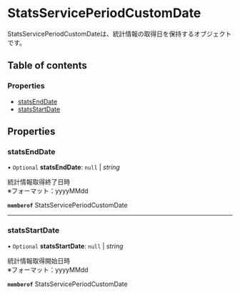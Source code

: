 # StatsServicePeriodCustomDate


<div lang=\"ja\">StatsServicePeriodCustomDateは、統計情報の取得日を保持するオブジェクトです。</div> 

## Table of contents

### Properties

- [statsEndDate](statsserviceperiodcustomdate.md#statsenddate)
- [statsStartDate](statsserviceperiodcustomdate.md#statsstartdate)

## Properties

### statsEndDate

• `Optional` **statsEndDate**: ``null`` \| *string*

<div lang=\"ja\"> 統計情報取得終了日時<br> ※フォーマット：yyyyMMdd </div> 

**`memberof`** StatsServicePeriodCustomDate

___

### statsStartDate

• `Optional` **statsStartDate**: ``null`` \| *string*

<div lang=\"ja\"> 統計情報取得開始日時<br> ※フォーマット：yyyyMMdd </div> 

**`memberof`** StatsServicePeriodCustomDate
